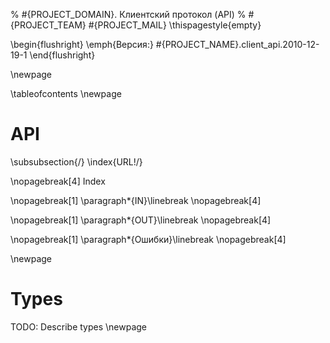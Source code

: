 % #{PROJECT_DOMAIN}. Клиентский протокол (API)
% #{PROJECT_TEAM} #{PROJECT_MAIL}
\thispagestyle{empty}

\begin{flushright}
\emph{Версия:} #{PROJECT_NAME}.client_api.2010-12-19-1
\end{flushright}

\newpage


\tableofcontents
\newpage


# API

\subsubsection{/} \index{URL!/}

\nopagebreak[4]
Index

\nopagebreak[1]
\paragraph*{IN}\linebreak
\nopagebreak[4]



\nopagebreak[1]
\paragraph*{OUT}\linebreak
\nopagebreak[4]



\nopagebreak[1]
\paragraph*{Ошибки}\linebreak
\nopagebreak[4]



\newpage


# Types
TODO: Describe types
\newpage
